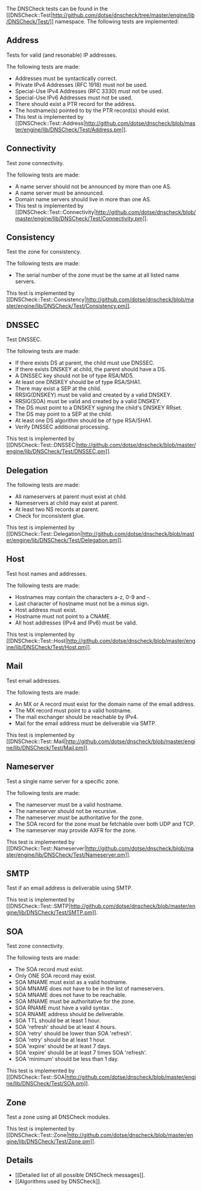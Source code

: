 The DNSCheck tests can be found in the [[DNSCheck::Test|http://github.com/dotse/dnscheck/tree/master/engine/lib/DNSCheck/Test/]] namespace. The following tests are implemented:

## Address
Tests for valid (and resonable) IP addresses.

The following tests are made:

* Addresses must be syntactically correct.
* Private IPv4 Addresses (RFC 1918) must not be used.
* Special-Use IPv4 Addresses (RFC 3330) must not be used.
* Special-Use IPv6 Addresses must not be used.
* There should exist a PTR record for the address.
* The hostname(s) pointed to by the PTR record(s) should exist.
* This test is implemented by [[DNSCheck::Test::Address|http://github.com/dotse/dnscheck/blob/master/engine/lib/DNSCheck/Test/Address.pm]].

## Connectivity
Test zone connectivity.

The following tests are made:

 * A name server should not be announced by more than one AS.
 * A name server must be announced.
 * Domain name servers should live in more than one AS.
 * This test is implemented by [[DNSCheck::Test::Connectivity|http://github.com/dotse/dnscheck/blob/master/engine/lib/DNSCheck/Test/Connectivity.pm]].

## Consistency
Test the zone for consistency.

The following tests are made:

 * The serial number of the zone must be the same at all listed name servers.

This test is implemented by [[DNSCheck::Test::Consistency|http://github.com/dotse/dnscheck/blob/master/engine/lib/DNSCheck/Test/Consistency.pm]].

## DNSSEC
Test DNSSEC.

The following tests are made:

 * If there exists DS at parent, the child must use DNSSEC.
 * If there exists DNSKEY at child, the parent should have a DS.
 * A DNSSEC key should not be of type RSA/MD5.
 * At least one DNSKEY should be of type RSA/SHA1.
 * There may exist a SEP at the child.
 * RRSIG(DNSKEY) must be valid and created by a valid DNSKEY.
 * RRSIG(SOA) must be valid and created by a valid DNSKEY.
 * The DS must point to a DNSKEY signing the child's DNSKEY RRset.
 * The DS may point to a SEP at the child.
 * At least one DS algorithm should be of type RSA/SHA1.
 * Verify DNSSEC additional processing.
 
This test is implemented by [[DNSCheck::Test::DNSSEC|http://github.com/dotse/dnscheck/blob/master/engine/lib/DNSCheck/Test/DNSSEC.pm]].

## Delegation
The following tests are made:

 * All nameservers at parent must exist at child.
 * Nameservers at child may exist at parent.
 * At least two NS records at parent.
 * Check for inconsistent glue.

This test is implemented by [[DNSCheck::Test::Delegation|http://github.com/dotse/dnscheck/blob/master/engine/lib/DNSCheck/Test/Delegation.pm]].

## Host
Test host names and addresses.

The following tests are made:

 * Hostnames may contain the characters a-z, 0-9 and -.
 * Last character of hostname must not be a minus sign.
 * Host address must exist.
 * Hostname must not point to a CNAME.
 * All host addresses (IPv4 and IPv6) must be valid.

This test is implemented by [[DNSCheck::Test::Host|http://github.com/dotse/dnscheck/blob/master/engine/lib/DNSCheck/Test/Host.pm]].

## Mail
Test email addresses.

The following tests are made:

 * An MX or A record must exist for the domain name of the email address.
 * The MX record must point to a valid hostname.
 * The mail exchanger should be reachable by IPv4.
 * Mail for the email address must be deliverable via SMTP.

This test is implemented by [[DNSCheck::Test::Mail|http://github.com/dotse/dnscheck/blob/master/engine/lib/DNSCheck/Test/Mail.pm]].

## Nameserver
Test a single name server for a specific zone.

The following tests are made:

 * The nameserver must be a valid hostname.
 * The nameserver should not be recursive.
 * The nameserver must be authoritative for the zone.
 * The SOA record for the zone must be fetchable over both UDP and TCP.
 * The nameserver may provide AXFR for the zone.

This test is implemented by [[DNSCheck::Test::Nameserver|http://github.com/dotse/dnscheck/blob/master/engine/lib/DNSCheck/Test/Nameserver.pm]].

## SMTP
Test if an email address is deliverable using SMTP.

This test is implemented by [[DNSCheck::Test::SMTP|http://github.com/dotse/dnscheck/blob/master/engine/lib/DNSCheck/Test/SMTP.pm]].

## SOA
Test zone connectivity.

The following tests are made:

 * The SOA record must exist.
 * Only ONE SOA record may exist.
 * SOA MNAME must exist as a valid hostname.
 * SOA MNAME does not have to be in the list of nameservers.
 * SOA MNAME does not have to be reachable.
 * SOA MNAME must be authoritative for the zone.
 * SOA RNAME must have a valid syntax .
 * SOA RNAME address should be deliverable.
 * SOA TTL should be at least 1 hour.
 * SOA 'refresh' should be at least 4 hours.
 * SOA 'retry' should be lower than SOA 'refresh'.
 * SOA 'retry' should be at least 1 hour.
 * SOA 'expire' should be at least 7 days.
 * SOA 'expire' should be at least 7 times SOA 'refresh'.
 * SOA 'minimum' should be less than 1 day.

This test is implemented by [[DNSCheck::Test::SOA|http://github.com/dotse/dnscheck/blob/master/engine/lib/DNSCheck/Test/SOA.pm]].

## Zone
Test a zone using all DNSCheck modules.

This test is implemented by [[DNSCheck::Test::Zone|http://github.com/dotse/dnscheck/blob/master/engine/lib/DNSCheck/Test/Zone.pm]].

## Details

* [[Detailed list of all possible DNSCheck messages]].
* [[Algorithms used by DNSCheck]].
